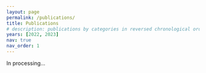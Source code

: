 ```yaml
---
layout: page
permalink: /publications/
title: Publications
# description: publications by categories in reversed chronological order. generated by jekyll-scholar.
years: [2022, 2023]
nav: true
nav_order: 1
---
```

<!-- _pages/publications.md -->
<div class="publications">

In processing...

<!-- {%- for y in page.years %}
  <h2 class="year">{{y}}</h2>
  {% bibliography -f papers -q @*[year={{y}}]* %}
{% endfor %} -->

</div>
